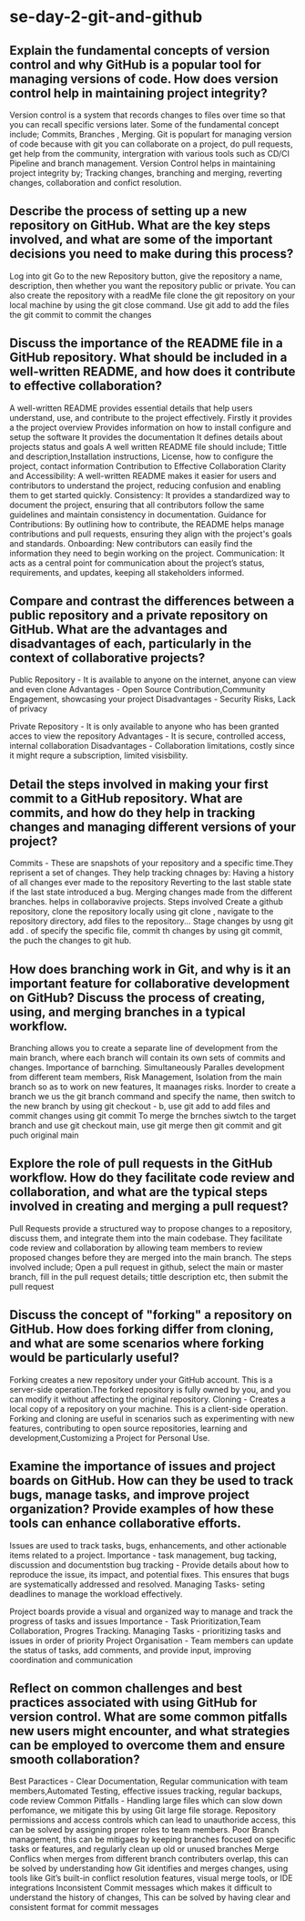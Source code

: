 # se-day-2-git-and-github
## Explain the fundamental concepts of version control and why GitHub is a popular tool for managing versions of code. How does version control help in maintaining project integrity?
Version control is a system that records changes to files over time so that you can recall specific versions later. Some of the fundamental concept include; Commits, Branches , Merging.
Git is populart for managing version of code because with git you can collaborate on a project, do pull requests, get help from the community, intergration with various tools such as CD/CI Pipeline and branch management.
Version Control helps in  maintaining project integrity by; Tracking changes, branching and merging, reverting changes, collaboration and confict resolution.

## Describe the process of setting up a new repository on GitHub. What are the key steps involved, and what are some of the important decisions you need to make during this process?
Log into git
Go to the new Repository button, give the repository a name, description, then whether you want the repository public or private. You can also create the repository with a readMe file
clone the git repository on your local machine by using the git close command. Use git add to add the files the git commit to commit the changes 

## Discuss the importance of the README file in a GitHub repository. What should be included in a well-written README, and how does it contribute to effective collaboration?
A well-written README provides essential details that help users understand, use, and contribute to the project effectively.
Firstly it provides a the project overview
Provides information on how to install configure and setup the software
It provides the documentation
It defines details about projects status and goals
A well written README file should include; Tittle and description,Installation instructions, License, how to configure the project, contact information
Contribution to Effective Collaboration
Clarity and Accessibility: A well-written README makes it easier for users and contributors to understand the project, reducing confusion and enabling them to get started quickly.
Consistency: It provides a standardized way to document the project, ensuring that all contributors follow the same guidelines and maintain consistency in documentation.
Guidance for Contributions: By outlining how to contribute, the README helps manage contributions and pull requests, ensuring they align with the project's goals and standards.
Onboarding: New contributors can easily find the information they need to begin working on the project.
Communication: It acts as a central point for communication about the project’s status, requirements, and updates, keeping all stakeholders informed.



## Compare and contrast the differences between a public repository and a private repository on GitHub. What are the advantages and disadvantages of each, particularly in the context of collaborative projects?
Public Repository - It is available to anyone on the internet, anyone can view and even clone
Advantages - Open Source Contribution,Community Engagement, showcasing your project
Disadvantages - Security Risks, Lack of privacy

Private Repository - It is only available to anyone who has been granted acces to view the repository
Advantages - It is secure, controlled access, internal collaboration
Disadvantages - Collaboration limitations, costly since it might requre a subscription, limited visisbility.

## Detail the steps involved in making your first commit to a GitHub repository. What are commits, and how do they help in tracking changes and managing different versions of your project?
Commits -  These are snapshots of your repository and a specific time.They reprisent a set of changes.
They help tracking chnages by: Having a history of all changes ever made to the repository
Reverting to the last stable state if the last state introduced a bug.
Merging changes made from the different branches.
helps in collaboravive projects.
Steps involved 
Create a github repository, clone the repository locally using git clone <repository-url>, navigate to the repository directory, add files to the repository...
Stage changes by usng git add . of specify the specific file, commit th changes by using git commit, the puch the changes to git hub.

## How does branching work in Git, and why is it an important feature for collaborative development on GitHub? Discuss the process of creating, using, and merging branches in a typical workflow.
Branching allows you to create a separate line of development from the main branch, where each branch will contain its own sets of commits and changes.
Importance of barnching.
Simultaneously Paralles development from different team members, Risk Management, Isolation from the main branch so as to work on new features, It maanages risks.
Inorder to create a branch we us the git branch command and specify the name, then switch to the new branch by using git checkout - b, use git add to add files and commit changes using git commit
To merge the brnches siwtch to the target branch and use git checkout main, use git merge then git commit and git puch original main


## Explore the role of pull requests in the GitHub workflow. How do they facilitate code review and collaboration, and what are the typical steps involved in creating and merging a pull request?
Pull Requests provide a structured way to propose changes to a repository, discuss them, and integrate them into the main codebase.
They facilitate code review and collaboration by allowing team members to review proposed changes before they are merged into the main branch.
The steps involved include; Open a pull request in github, select the main or master branch, fill in the pull request details; tittle description etc, then submit the pull request

## Discuss the concept of "forking" a repository on GitHub. How does forking differ from cloning, and what are some scenarios where forking would be particularly useful?
Forking creates a  new repository under your GitHub account. This is a server-side operation.The forked repository is fully owned by you, and you can modify it without affecting the original repository.
Cloning - Creates a local copy of a repository on your machine. This is a client-side operation.
Forking and cloning are useful in scenarios such as experimenting with new features, contributing to open source repositories, learning and development,Customizing a Project for Personal Use.

## Examine the importance of issues and project boards on GitHub. How can they be used to track bugs, manage tasks, and improve project organization? Provide examples of how these tools can enhance collaborative efforts.
Issues are used to track tasks, bugs, enhancements, and other actionable items related to a project.
Importance - task management, bug tacking, discussion and documentstion
bug tracking - Provide details about how to reproduce the issue, its impact, and potential fixes. This ensures that bugs are systematically addressed and resolved.
Managing Tasks- seting  deadlines to manage the workload effectively.

Project boards provide a visual and organized way to manage and track the progress of tasks and issues
Importance - Task Prioritization,Team Collaboration, Progres Tracking.
Managing Tasks - prioritizing tasks and issues in order of priority
Project Organisation - Team members can update the status of tasks, add comments, and provide input, improving coordination and communication

## Reflect on common challenges and best practices associated with using GitHub for version control. What are some common pitfalls new users might encounter, and what strategies can be employed to overcome them and ensure smooth collaboration?
Best Paractices - Clear Documentation, Regular communication with team members,Automated Testing, effective issues tracking, regular backups, code review
Common Pitfalls - Handling large files which can slow down perfomance, we mitigate this by using Git large file storage.
Repository permissions and access controls which can lead to unauthoride access, this can be solved by assigning proper roles to team members.
Poor Branch management, this can be mitigaes by keeping branches focused on specific tasks or features, and regularly clean up old or unused branches
Merge Conflics when merges from different branch contributers overlap, this can be solved by understanding how Git identifies and merges changes, using tools like Git’s built-in conflict resolution features, visual merge tools, or IDE integrations
Inconsistent Commit messages which makes it difficult to understand the history of changes, This can be solved by having clear and consistent format for commit messages
